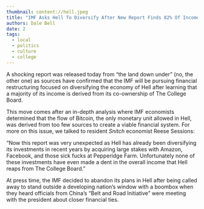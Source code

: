 ```yaml
---
thumbnail: content://hell.jpeg
title: "IMF Asks Hell To Diversify After New Report Finds 82% Of Income Comes From The College Board "
authors: Dale Bell
date: 2
tags:
  - local
  - politics
  - culture
  - college
---
```


A shocking report was released today from “the land down under” (no, the other one) as sources have confirmed that the IMF will be pursuing financial restructuring focused on diversifying the economy of Hell after learning that a majority of its income is derived from its co-ownership of The College Board. 

This move comes after an in-depth analysis where IMF economists determined that the flow of Bitcoin, the only monetary unit allowed in Hell, was derived from too few sources to create a viable financial system. For more on this issue, we talked to resident *Snitch* economist Reese Sessions:

“Now this report was very unexpected as Hell has already been diversifying its investments in recent years by acquiring large stakes with Amazon, Facebook, and those sick fucks at Pepperidge Farm. Unfortunately none of these investments have even made a dent in the overall income that Hell reaps from The College Board.”

At press time, the IMF decided to abandon its plans in Hell after being called away to stand outside a developing nation’s window with a boombox when they heard officials from China’s “Belt and Road Initiative” were meeting with the president about closer financial ties.